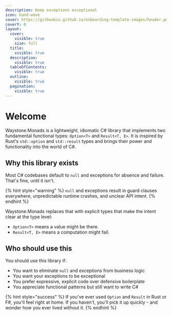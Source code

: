 ```yaml
---
description: Keep exceptions exceptional
icon: hand-wave
cover: https://gitbookio.github.io/onboarding-template-images/header.png
coverY: 0
layout:
  cover:
    visible: true
    size: full
  title:
    visible: true
  description:
    visible: true
  tableOfContents:
    visible: true
  outline:
    visible: true
  pagination:
    visible: true
---
```


# Welcome

Waystone.Monads is a lightweight, idiomatic C# library that implements two fundamental functional types: `Option<T>` and `Result<T, E>`. It is inspired by Rust's `std::option` and `std::result` types and brings their power and functionality into the world of C#.

## Why this library exists

Most C# codebases default to `null` and exceptions for absence and failure. That's fine, until it isn't.

{% hint style="warning" %}
`null` and exceptions result in guard clauses everywhere, unpredictable runtime crashes, and unclear API intent.
{% endhint %}

Waystone.Monads replaces that with explicit types that make the intent clear at the type level:

* `Option<T>` means a value might be there.
* `Result<T, E>` means a computation might fail.

## Who should use this

You should use this library if:

* You want to eliminate `null` and exceptions from business logic
* You want your exceptions to be exceptional
* You prefer expressive, explicit code over defensive boilerplate
* You appreciate functional patterns but still want to write C#

{% hint style="success" %}
If you've ever used `Option` and `Result` in Rust or F#, you'll feel right at home. If you haven't, you'll pick it up quickly - and wonder how you ever lived without it.
{% endhint %}
